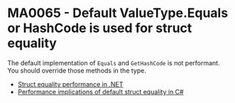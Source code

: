 # MA0065 - Default ValueType.Equals or HashCode is used for struct equality

The default implementation of `Equals` and `GetHashCode` is not performant. You should override those methods in the type.

- [Struct equality performance in .NET](https://www.meziantou.net/struct-equality-performance-in-dotnet.htm)
- [Performance implications of default struct equality in C#](https://devblogs.microsoft.com/premier-developer/performance-implications-of-default-struct-equality-in-c/?WT.mc_id=DT-MVP-5003978)
